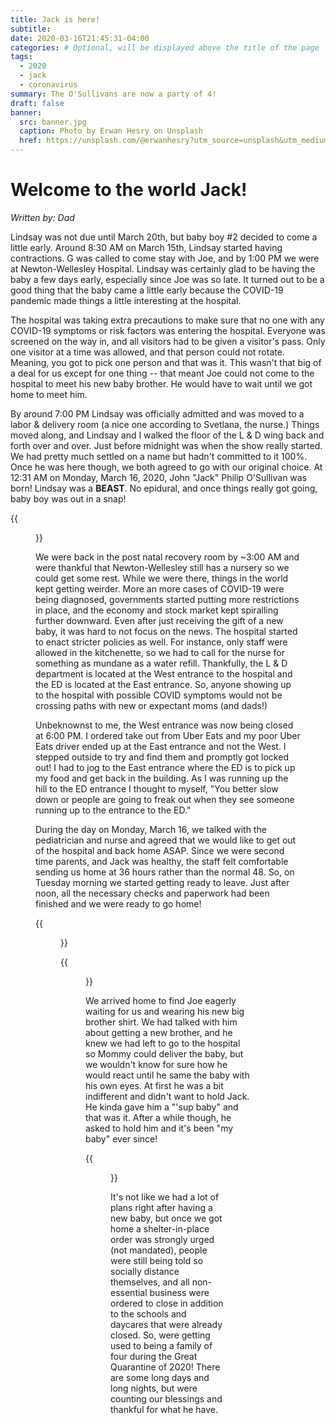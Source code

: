 ```yaml
---
title: Jack is here!
subtitle: 
date: 2020-03-16T21:45:31-04:00
categories: # Optional, will be displayed above the title of the page
tags: 
  - 2020 
  - jack
  - coronavirus
summary: The O'Sullivans are now a party of 4!
draft: false
banner:
  src: banner.jpg 
  caption: Photo by Erwan Hesry on Unsplash
  href: https://unsplash.com/@erwanhesry?utm_source=unsplash&utm_medium=referral&utm_content=creditCopyText
---
```


# Welcome to the world Jack!

*Written by: Dad*

Lindsay was not due until March 20th, but baby boy #2 decided to come a little early. Around 8:30 AM on March 15th, Lindsay started having contractions. G was called to come stay with Joe, and by 1:00 PM we were at Newton-Wellesley Hospital. Lindsay was certainly glad to be having the baby a few days early, especially since Joe was so late.  It turned out to be a good thing that the baby came a little early because the COVID-19 pandemic made things a little interesting at the hospital.

The hospital was taking extra precautions to make sure that no one with any COVID-19 symptoms or risk factors was entering the hospital. Everyone was screened on the way in, and all visitors had to be given a visitor's pass. Only one visitor at a time was allowed, and that person could not rotate.  Meaning, you got to pick one person and that was it.  This wasn't that big of a deal for us except for one thing -- that meant Joe could not come to the hospital to meet his new baby brother. He would have to wait until we got home to meet him.

By around 7:00 PM Lindsay was officially admitted and was moved to a labor & delivery room (a nice one according to Svetlana, the nurse.)  Things moved along, and Lindsay and I walked the floor of the L & D wing back and forth over and over.  Just before midnight was when the show really started. We had pretty much settled on a name but hadn't committed to it 100%. Once he was here though, we both agreed to go with our original choice. At 12:31 AM on Monday, March 16, 2020, John "Jack" Philip O'Sullivan was born! Lindsay was a **BEAST**.  No epidural, and once things really got going, baby boy was out in a snap!  

{{<figure src="jack1.jpg" height="500" width="350" caption="Welcome to the world Jack">}}

We were back in the post natal recovery room by ~3:00 AM and were thankful that Newton-Wellesley still has a nursery so we could get some rest.  While we were there, things in the world kept getting weirder. More an more cases of COVID-19 were being diagnosed, governments started putting more restrictions in place, and the economy and stock market kept spiralling further downward. Even after just receiving the gift of a new baby, it was hard to not focus on the news. The hospital started to enact stricter policies as well. For instance, only staff were allowed in the kitchenette, so we had to call for the nurse for something as mundane as a water refill. Thankfully, the L & D department is located at the West entrance to the hospital and the ED is located at the East entrance.  So, anyone showing up to the hospital with possible COVID symptoms would not be crossing paths with new or expectant moms (and dads!) 

Unbeknownst to me, the West entrance was now being closed at 6:00 PM. I ordered take out from Uber Eats and my poor Uber Eats driver ended up at the East entrance and not the West.  I stepped outside to try and find them and promptly got locked out!  I had to jog to the East entrance where the ED is to pick up my food and get back in the building.  As I was running up the hill to the ED entrance I thought to myself, "You better slow down or people are going to freak out when they see someone running up to the entrance to the ED."  

During the day on Monday, March 16, we talked with the pediatrician and nurse and agreed that we would like to get out of the hospital and back home ASAP.  Since we were second time parents, and Jack was healthy, the staff felt comfortable sending us home at 36 hours rather than the normal 48.  So, on Tuesday morning we started getting ready to leave.  Just after noon, all the necessary checks and paperwork had been finished and we were ready to go home!

{{<figure src="leaving.jpg" height="500" width="350" caption="Ready to go home">}}

{{<figure src="car.jpg" height="500" width="350" caption="Obligatory car photo">}}

We arrived home to find Joe eagerly waiting for us and wearing his new big brother shirt.  We had talked with him about getting a new brother, and he knew we had left to go to the hospital so Mommy could deliver the baby, but we wouldn't know for sure how he would react until he same the baby with his own eyes.  At first he was a bit indifferent and didn't want to hold Jack.  He kinda gave him a "'sup baby" and that was it.  After a while though, he asked to hold him and it's been "my baby" ever since!

{{<figure src="joe.jpg" height="500" width="350" caption="Holding 'his' baby">}}

It's not like we had a lot of plans right after having a new baby, but once we got home a shelter-in-place order was strongly urged (not mandated), people were still being told so socially distance themselves, and all non-essential business were ordered to close in addition to the schools and daycares that were already closed.  So, were getting used to being a family of four during the Great Quarantine of 2020!  There are some long days and long nights, but were counting our blessings and thankful for what he have.